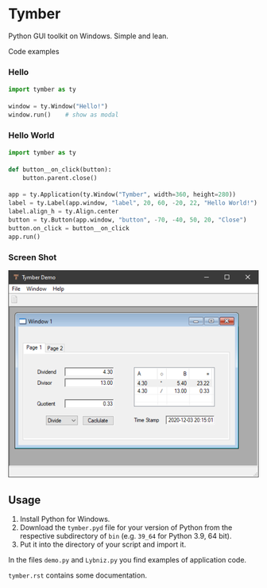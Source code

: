 # Tymber
Python GUI toolkit on Windows. Simple and lean.


Code examples

### Hello

```python
import tymber as ty

window = ty.Window("Hello!")
window.run()    # show as modal
```

### Hello World

```python
import tymber as ty

def button__on_click(button):
    button.parent.close()

app = ty.Application(ty.Window("Tymber", width=360, height=280))
label = ty.Label(app.window, "label", 20, 60, -20, 22, "Hello World!")
label.align_h = ty.Align.center
button = ty.Button(app.window, "button", -70, -40, 50, 20, "Close")
button.on_click = button__on_click
app.run()
```

### Screen Shot

![Demo](Screenshot.png)


## Usage

1. Install Python for Windows.
2. Download the `tymber.pyd` file for your version of Python from the respective subdirectory of `bin` (e.g. `39_64` for Python 3.9, 64 bit).
3. Put it into the directory of your script and import it.

In the files `demo.py` and `Lybniz.py` you find examples of application code.

`tymber.rst` contains some documentation.